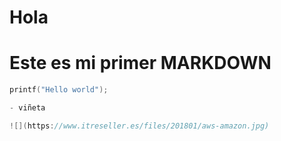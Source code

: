 # Hola
# Este es mi primer MARKDOWN 
```c
printf("Hello world");

- viñeta

![](https://www.itreseller.es/files/201801/aws-amazon.jpg)

